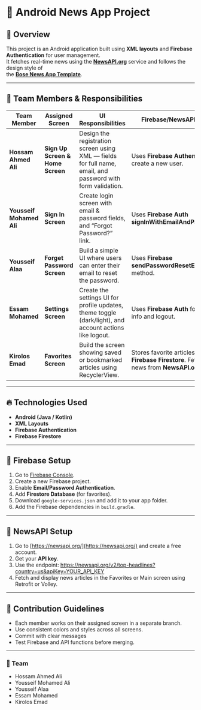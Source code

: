 # 📰 Android News App Project

## 📱 Overview
This project is an Android application built using **XML layouts** and **Firebase Authentication** for user management.  
It fetches real-time news using the **[NewsAPI.org](https://newsapi.org/)** service and follows the design style of  
the **[Bose News App Template](https://preview.themeforest.net/item/bose-new-publishing-app-template-in-html-5-framework-7/full_screen_preview/26131742)**.

---

## 👥 Team Members & Responsibilities

| Team Member | Assigned Screen | UI Responsibilities | Firebase/NewsAPI Usage |
|--------------|----------------|---------------------|------------------------|
| **Hossam Ahmed Ali** | **Sign Up Screen & Home Screen** | Design the registration screen using XML — fields for full name, email, and password with form validation. | Uses **Firebase Authentication** to create a new user. |
| **Yousseif Mohamed Ali** | **Sign In Screen** | Create login screen with email & password fields, and “Forgot Password?” link. | Uses **Firebase Auth signInWithEmailAndPassword()**. |
| **Yousseif Alaa** | **Forget Password Screen** | Build a simple UI where users can enter their email to reset the password. | Uses **Firebase sendPasswordResetEmail()** method. |
| **Essam Mohamed** | **Settings Screen** | Create the settings UI for profile updates, theme toggle (dark/light), and account actions like logout. | Uses **Firebase Auth** for profile info and logout. |
| **Kirolos Emad** | **Favorites Screen** | Build the screen showing saved or bookmarked articles using RecyclerView. | Stores favorite articles in **Firebase Firestore**. Fetches news from **NewsAPI.org**. |

---

## 🔥 Technologies Used

- **Android (Java / Kotlin)**
- **XML Layouts**
- **Firebase Authentication**
- **Firebase Firestore**
---
## 🔑 Firebase Setup

1. Go to [Firebase Console](https://console.firebase.google.com/).
2. Create a new Firebase project.
3. Enable **Email/Password Authentication**.
4. Add **Firestore Database** (for favorites).
5. Download `google-services.json` and add it to your app folder.
6. Add the Firebase dependencies in `build.gradle`.

---

## 📰 NewsAPI Setup

1. Go to [https://newsapi.org/](https://newsapi.org/) and create a free account.
2. Get your **API key**.
3. Use the endpoint: https://newsapi.org/v2/top-headlines?country=us&apiKey=YOUR_API_KEY
4. Fetch and display news articles in the Favorites or Main screen using Retrofit or Volley.

---
## 🚀 Contribution Guidelines

- Each member works on their assigned screen in a separate branch.
- Use consistent colors and styles across all screens.
- Commit with clear messages
- Test Firebase and API functions before merging.

---

### 👥 Team
- Hossam Ahmed Ali  
- Yousseif Mohamed Ali  
- Yousseif Alaa  
- Essam Mohamed  
- Kirolos Emad
